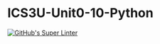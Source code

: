 # ICS3U-Unit0-10-Python

[![GitHub's Super Linter](https://github.com/Seti-Ngabo/ICS3U-Unit0-10-Python/workflows/GitHub's%20Super%20Linter/badge.svg)](https://github.com/Seti-Ngabo/ICS3U-Unit0-10-Python/actions)
